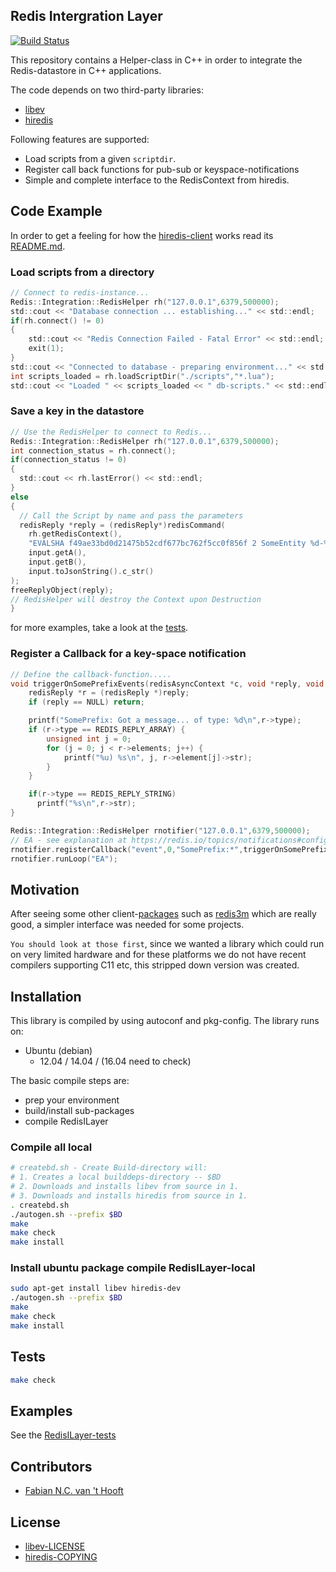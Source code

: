 ## Redis Intergration Layer

[![Build Status](https://travis-ci.org/fnchooft/RedisILayer.svg?branch=master)](https://travis-ci.org/fnchooft/RedisILayer)

This repository contains a Helper-class in C++ in order to integrate the Redis-datastore in C++ applications.

The code depends on two third-party libraries:
 - [libev](http://github/fnchooft/libev)
 - [hiredis](http://github/fnchooft/hiredis)

Following features are supported:
 - Load scripts from a given ```scriptdir```.
 - Register call back functions for pub-sub or keyspace-notifications
 - Simple and complete interface to the RedisContext from hiredis.

## Code Example

In order to get a feeling for how the [hiredis-client](https://raw.githubusercontent.com/redis) works read its [README.md](https://raw.githubusercontent.com/redis/hiredis/master/README.md).

### Load scripts from a directory
```c
// Connect to redis-instance...
Redis::Integration::RedisHelper rh("127.0.0.1",6379,500000);
std::cout << "Database connection ... establishing..." << std::endl;
if(rh.connect() != 0)
{
	std::cout << "Redis Connection Failed - Fatal Error" << std::endl;
	exit(1);
}
std::cout << "Connected to database - preparing environment..." << std::endl;
int scripts_loaded = rh.loadScriptDir("./scripts","*.lua");
std::cout << "Loaded " << scripts_loaded << " db-scripts." << std::endl;

```

### Save a key in the datastore
```c
// Use the RedisHelper to connect to Redis...
Redis::Integration::RedisHelper rh("127.0.0.1",6379,500000);
int connection_status = rh.connect();
if(connection_status != 0)
{
  std::cout << rh.lastError() << std::endl;
}
else
{
  // Call the Script by name and pass the parameters
  redisReply *reply = (redisReply*)redisCommand(
    rh.getRedisContext(),
    "EVALSHA f49ae33bd0d21475b52cdf677bc762f5cc0f856f 2 SomeEntity %d-%d %s",
    input.getA(),
    input.getB(),
    input.toJsonString().c_str()
);
freeReplyObject(reply);
// RedisHelper will destroy the Context upon Destruction
}
```

for more examples, take a look at the [tests](./src/RedisILayer_test.cpp).

### Register a Callback for a key-space notification
```c
// Define the callback-function.....
void triggerOnSomePrefixEvents(redisAsyncContext *c, void *reply, void *privdata) {
    redisReply *r = (redisReply *)reply;
    if (reply == NULL) return;

    printf("SomePrefix: Got a message... of type: %d\n",r->type);
    if (r->type == REDIS_REPLY_ARRAY) {
        unsigned int j = 0;
        for (j = 0; j < r->elements; j++) {
            printf("%u) %s\n", j, r->element[j]->str);
        }
    }

    if(r->type == REDIS_REPLY_STRING)
      printf("%s\n",r->str);
}

Redis::Integration::RedisHelper rnotifier("127.0.0.1",6379,500000);
// EA - see explanation at https://redis.io/topics/notifications#configuration
rnotifier.registerCallback("event",0,"SomePrefix:*",triggerOnSomePrefixEvents);
rnotifier.runLoop("EA");
```

## Motivation

After seeing some other client-[packages](https://redis.io/clients) such as [redis3m](https://github.com/luca3m/redis3m) which are really good, a simpler interface was needed for some projects.

``You should look at those first``, since we wanted a library which could run on very limited hardware and for these platforms we do not have recent compilers supporting C11 etc, this stripped down version was created.

## Installation

This library is compiled by using autoconf and pkg-config.
The library runs on:
 - Ubuntu (debian)
   - 12.04 / 14.04 / (16.04 need to check)

The basic compile steps are:
 - prep your environment
 - build/install sub-packages
 - compile RedisILayer

### Compile all local
```bash
# createbd.sh - Create Build-directory will:
# 1. Creates a local builddeps-directory -- $BD
# 2. Downloads and installs libev from source in 1.
# 3. Downloads and installs hiredis from source in 1.
. createbd.sh
./autogen.sh --prefix $BD
make
make check
make install
```

### Install ubuntu package compile RedisILayer-local
```bash
sudo apt-get install libev hiredis-dev
./autogen.sh --prefix $BD
make
make check
make install
```
## Tests
```bash
make check
```

## Examples
See the [RedisILayer-tests](./src/RedisILayer_test.cpp)

## Contributors
 - [Fabian N.C. van 't Hooft](fnchooft@gmail.com)


## License
 - [libev-LICENSE](https://github.com/enki/libev/blob/master/)
 - [hiredis-COPYING](https://github.com/redis/hiredis/blob/master/COPYING)
